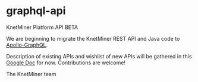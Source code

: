 # graphql-api
KnetMiner Platform API BETA

We are beginning to migrate the KnetMiner REST API and Java code to [Apollo-GraphQL](https://www.apollographql.com/).

Description of existing APIs and wishlist of new APIs will be gathered in this [Google Doc](https://docs.google.com/document/d/1KyZaBwq0uLnK9NIArIytRrI1CN6xZ5hkG21Nro1KyCo/edit?usp=sharing) for now. Contributions are welcome!

The KnetMiner team
